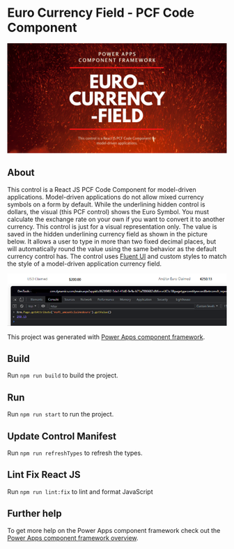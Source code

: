 # Euro Currency Field - PCF Code Component

![App Logo](logo.png)


## About

This control is a React JS PCF Code Component for model-driven applications.  Model-driven applications do not allow mixed currency symbols on a form by default.  While the underlining hidden control is dollars, the visual (this PCF control) shows the Euro Symbol.  You must calculate the exchange rate on your own if you want to convert it to another currency.  This control is just for a visual representation only. The value is saved in the hidden underlining currency field as shown in the picture below.  It allows a user to type in more than two fixed decimal places, but will automatically round the value using the same behavior as the default currency control has.  The control uses [Fluent UI](https://developer.microsoft.com/en-us/fluentui#/) and custom styles to match the style of a model-driven application currency field.

![App Image](euro-pcf.png)

This project was generated with [Power Apps component framework](https://docs.microsoft.com/en-us/powerapps/developer/component-framework/get-powerapps-cli).

## Build

Run `npm run build` to build the project. 

## Run

Run `npm run start` to run the project.

## Update Control Manifest

Run `npm run refreshTypes` to refresh the types.

## Lint Fix React JS

Run `npm run lint:fix` to lint and format JavaScript

## Further help

To get more help on the Power Apps component framework check out the [Power Apps component framework overview](https://docs.microsoft.com/en-us/powerapps/developer/component-framework/overview).
